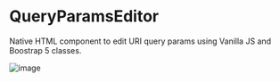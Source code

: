 # QueryParamsEditor
Native HTML component to edit URI query params using Vanilla JS and Boostrap 5 classes.

![image](https://github.com/user-attachments/assets/ccc1db6e-7be9-420f-b7ac-89ff885d8d72)

